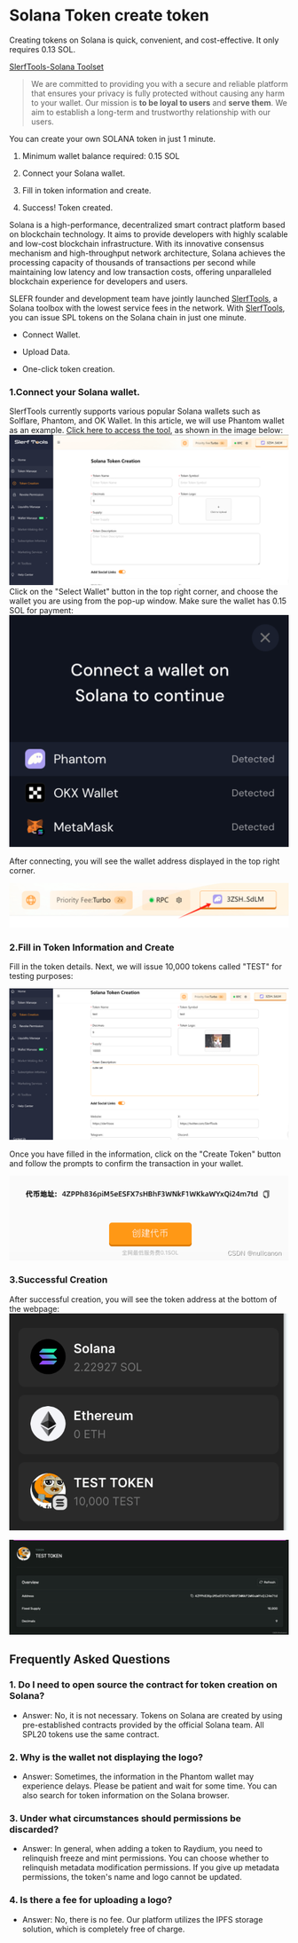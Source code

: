 # Solana Token create token

Creating tokens on Solana is quick, convenient, and cost-effective. It only requires 0.13 SOL.

[SlerfTools-Solana Toolset](https://slerf.tools)

>We are committed to providing you with a secure and reliable platform that ensures your privacy is fully protected without causing any harm to your wallet. Our mission is **to be loyal to users** and **serve them**. We aim to establish a long-term and trustworthy relationship with our users.

You can create your own SOLANA token in just 1 minute.

1. Minimum wallet balance required: 0.15 SOL

2. Connect your Solana wallet.

3. Fill in token information and create.

4. Success! Token created.

Solana is a high-performance, decentralized smart contract platform based on blockchain technology. It aims to provide developers with highly scalable and low-cost blockchain infrastructure. With its innovative consensus mechanism and high-throughput network architecture, Solana achieves the processing capacity of thousands of transactions per second while maintaining low latency and low transaction costs, offering unparalleled blockchain experience for developers and users.

SLEFR founder and development team have jointly launched [SlerfTools](https://slerf.tools), a Solana toolbox with the lowest service fees in the network. With [SlerfTools](https://slerf.tools), you can issue SPL tokens on the Solana chain in just one minute.

- Connect Wallet.

- Upload Data.

- One-click token creation.

### 1.Connect your Solana wallet.
SlerfTools currently supports various popular Solana wallets such as Solflare, Phantom, and OK Wallet. In this article, we will use Phantom wallet as an example.
[Click here to access the tool](),  as shown in the image below:
![Alt text](./img/createtoken_1.jpg)
Click on the "Select Wallet" button in the top right corner, and choose the wallet you are using from the pop-up window. Make sure the wallet has 0.15 SOL for payment:
![Alt text](./img/createtoken_2.jpg)

After connecting, you will see the wallet address displayed in the top right corner.

![Alt text](./img/createtoken_3.jpg)
### 2.Fill in Token Information and Create
Fill in the token details. Next, we will issue 10,000 tokens called "TEST" for testing purposes:

![Alt text](./img/createtoken_4.jpg)

Once you have filled in the information, click on the "Create Token" button and follow the prompts to confirm the transaction in your wallet.

![Alt text](./img/createtoken_5.jpg)

### 3.Successful Creation

After successful creation, you will see the token address at the bottom of the webpage:
![Alt text](./img/createtoken_6.jpg)

![Alt text](./img/createtoken_7.jpg)

## Frequently Asked Questions

### 1.  Do I need to open source the contract for token creation on Solana?
- Answer: No, it is not necessary. Tokens on Solana are created by using pre-established contracts provided by the official Solana team. All SPL20 tokens use the same contract.

### 2. Why is the wallet not displaying the logo?
- Answer: Sometimes, the information in the Phantom wallet may experience delays. Please be patient and wait for some time. You can also search for token information on the Solana browser.

### 3. Under what circumstances should permissions be discarded?
- Answer: In general, when adding a token to Raydium, you need to relinquish freeze and mint permissions. You can choose whether to relinquish metadata modification permissions. If you give up metadata permissions, the token's name and logo cannot be updated.

### 4. Is there a fee for uploading a logo?
- Answer: No, there is no fee. Our platform utilizes the IPFS storage solution, which is completely free of charge.
